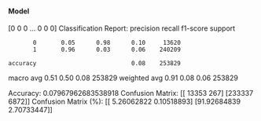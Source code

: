 #### Model
[0 0 0 ... 0 0 0]
Classification Report:
              precision    recall  f1-score   support

           0       0.05      0.98      0.10     13620
           1       0.96      0.03      0.06    240209

    accuracy                           0.08    253829
   macro avg       0.51      0.50      0.08    253829
weighted avg       0.91      0.08      0.06    253829

Accuracy: 0.07967962683538918
Confusion Matrix:
[[ 13353    267]
 [233337   6872]]
Confusion Matrix (%):
[[ 5.26062822  0.10518893]
 [91.92684839  2.70733447]]
